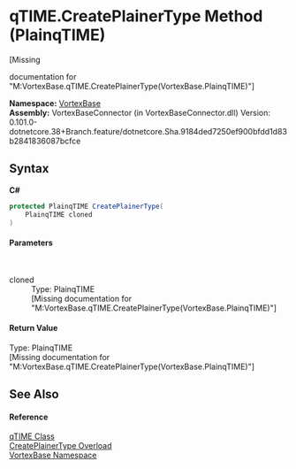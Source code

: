 # qTIME.CreatePlainerType Method (PlainqTIME)
 

\[Missing <summary> documentation for "M:VortexBase.qTIME.CreatePlainerType(VortexBase.PlainqTIME)"\]

**Namespace:**&nbsp;<a href="N_VortexBase.md">VortexBase</a><br />**Assembly:**&nbsp;VortexBaseConnector (in VortexBaseConnector.dll) Version: 0.101.0-dotnetcore.38+Branch.feature/dotnetcore.Sha.9184ded7250ef900bfdd1d83b2841836087bcfce

## Syntax

**C#**<br />
``` C#
protected PlainqTIME CreatePlainerType(
	PlainqTIME cloned
)
```


#### Parameters
&nbsp;<dl><dt>cloned</dt><dd>Type: PlainqTIME<br />\[Missing <param name="cloned"/> documentation for "M:VortexBase.qTIME.CreatePlainerType(VortexBase.PlainqTIME)"\]</dd></dl>

#### Return Value
Type: PlainqTIME<br />\[Missing <returns> documentation for "M:VortexBase.qTIME.CreatePlainerType(VortexBase.PlainqTIME)"\]

## See Also


#### Reference
<a href="T_VortexBase_qTIME.md">qTIME Class</a><br /><a href="Overload_VortexBase_qTIME_CreatePlainerType.md">CreatePlainerType Overload</a><br /><a href="N_VortexBase.md">VortexBase Namespace</a><br />